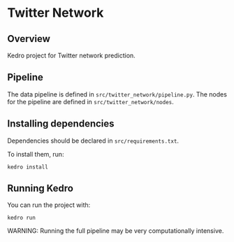 # Twitter Network

## Overview

Kedro project for Twitter network prediction.

## Pipeline
The data pipeline is defined in `src/twitter_network/pipeline.py`.
The nodes for the pipeline are defined in `src/twitter_network/nodes`.

## Installing dependencies

Dependencies should be declared in `src/requirements.txt`.

To install them, run:

```
kedro install
```

## Running Kedro

You can run the project with:

```
kedro run
```

WARNING: Running the full pipeline may be very computationally intensive.
